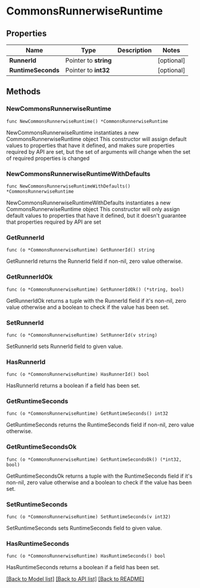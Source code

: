 # CommonsRunnerwiseRuntime

## Properties

Name | Type | Description | Notes
------------ | ------------- | ------------- | -------------
**RunnerId** | Pointer to **string** |  | [optional] 
**RuntimeSeconds** | Pointer to **int32** |  | [optional] 

## Methods

### NewCommonsRunnerwiseRuntime

`func NewCommonsRunnerwiseRuntime() *CommonsRunnerwiseRuntime`

NewCommonsRunnerwiseRuntime instantiates a new CommonsRunnerwiseRuntime object
This constructor will assign default values to properties that have it defined,
and makes sure properties required by API are set, but the set of arguments
will change when the set of required properties is changed

### NewCommonsRunnerwiseRuntimeWithDefaults

`func NewCommonsRunnerwiseRuntimeWithDefaults() *CommonsRunnerwiseRuntime`

NewCommonsRunnerwiseRuntimeWithDefaults instantiates a new CommonsRunnerwiseRuntime object
This constructor will only assign default values to properties that have it defined,
but it doesn't guarantee that properties required by API are set

### GetRunnerId

`func (o *CommonsRunnerwiseRuntime) GetRunnerId() string`

GetRunnerId returns the RunnerId field if non-nil, zero value otherwise.

### GetRunnerIdOk

`func (o *CommonsRunnerwiseRuntime) GetRunnerIdOk() (*string, bool)`

GetRunnerIdOk returns a tuple with the RunnerId field if it's non-nil, zero value otherwise
and a boolean to check if the value has been set.

### SetRunnerId

`func (o *CommonsRunnerwiseRuntime) SetRunnerId(v string)`

SetRunnerId sets RunnerId field to given value.

### HasRunnerId

`func (o *CommonsRunnerwiseRuntime) HasRunnerId() bool`

HasRunnerId returns a boolean if a field has been set.

### GetRuntimeSeconds

`func (o *CommonsRunnerwiseRuntime) GetRuntimeSeconds() int32`

GetRuntimeSeconds returns the RuntimeSeconds field if non-nil, zero value otherwise.

### GetRuntimeSecondsOk

`func (o *CommonsRunnerwiseRuntime) GetRuntimeSecondsOk() (*int32, bool)`

GetRuntimeSecondsOk returns a tuple with the RuntimeSeconds field if it's non-nil, zero value otherwise
and a boolean to check if the value has been set.

### SetRuntimeSeconds

`func (o *CommonsRunnerwiseRuntime) SetRuntimeSeconds(v int32)`

SetRuntimeSeconds sets RuntimeSeconds field to given value.

### HasRuntimeSeconds

`func (o *CommonsRunnerwiseRuntime) HasRuntimeSeconds() bool`

HasRuntimeSeconds returns a boolean if a field has been set.


[[Back to Model list]](../README.md#documentation-for-models) [[Back to API list]](../README.md#documentation-for-api-endpoints) [[Back to README]](../README.md)


